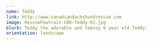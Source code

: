 ```yaml
---
name: Teddy
link: http://www.canadiandachshundrescue.com
image: RescuePawtrait-CDR-Teddy-02.jpg
blurb: Teddy the adorable and teensy 6 year old Teddy.
orientation: landscape
---
```

